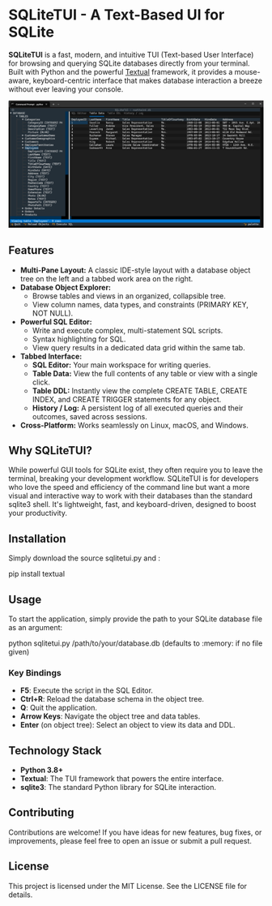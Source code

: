 # **SQLiteTUI \- A Text-Based UI for SQLite**

**SQLiteTUI** is a fast, modern, and intuitive TUI (Text-based User Interface) for browsing and querying SQLite databases directly from your terminal. Built with Python and the powerful [Textual](https://github.com/Textualize/textual) framework, it provides a mouse-aware, keyboard-centric interface that makes database interaction a breeze without ever leaving your console.

![SQLiteTUI Interface](sqlitetui.png)

## **Features**

* **Multi-Pane Layout:** A classic IDE-style layout with a database object tree on the left and a tabbed work area on the right.  
* **Database Object Explorer:**  
  * Browse tables and views in an organized, collapsible tree.  
  * View column names, data types, and constraints (PRIMARY KEY, NOT NULL).  
* **Powerful SQL Editor:**  
  * Write and execute complex, multi-statement SQL scripts.  
  * Syntax highlighting for SQL.  
  * View query results in a dedicated data grid within the same tab.  
* **Tabbed Interface:**  
  * **SQL Editor:** Your main workspace for writing queries.  
  * **Table Data:** View the full contents of any table or view with a single click.  
  * **Table DDL:** Instantly view the complete CREATE TABLE, CREATE INDEX, and CREATE TRIGGER statements for any object.  
  * **History / Log:** A persistent log of all executed queries and their outcomes, saved across sessions.  
* **Cross-Platform:** Works seamlessly on Linux, macOS, and Windows.

## **Why SQLiteTUI?**

While powerful GUI tools for SQLite exist, they often require you to leave the terminal, breaking your development workflow. SQLiteTUI is for developers who love the speed and efficiency of the command line but want a more visual and interactive way to work with their databases than the standard sqlite3 shell. It's lightweight, fast, and keyboard-driven, designed to boost your productivity.

## **Installation**

Simply download the source sqlitetui.py and :

pip install textual

## **Usage**

To start the application, simply provide the path to your SQLite database file as an argument:

python sqlitetui.py /path/to/your/database.db   (defaults to :memory: if no file given)

### **Key Bindings**

* **F5**: Execute the script in the SQL Editor.  
* **Ctrl+R**: Reload the database schema in the object tree.  
* **Q**: Quit the application.  
* **Arrow Keys**: Navigate the object tree and data tables.  
* **Enter** (on object tree): Select an object to view its data and DDL.

## **Technology Stack**

* **Python 3.8+**  
* **Textual**: The TUI framework that powers the entire interface.  
* **sqlite3**: The standard Python library for SQLite interaction.

## **Contributing**

Contributions are welcome\! If you have ideas for new features, bug fixes, or improvements, please feel free to open an issue or submit a pull request.

## **License**

This project is licensed under the MIT License. See the LICENSE file for details.
